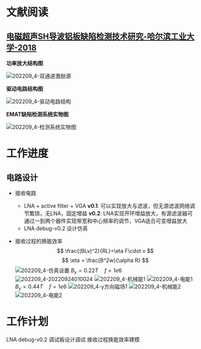 # 文献阅读
## [电磁超声SH导波铝板缺陷检测技术研究-哈尔滨工业大学-2018](https://github.com/puhang/resource/blob/master/reference/%E7%94%B5%E7%A3%81%E8%B6%85%E5%A3%B0SH%E5%AF%BC%E6%B3%A2%E9%93%9D%E6%9D%BF%E7%BC%BA%E9%99%B7%E6%A3%80%E6%B5%8B%E6%8A%80%E6%9C%AF%E7%A0%94%E7%A9%B6.pdf)

**功率放大结构图**

![202209_4-双通道激励源](https://raw.githubusercontent.com/puhang/resource/master/pictures/202209_4-%E5%8F%8C%E9%80%9A%E9%81%93%E6%BF%80%E5%8A%B1%E6%BA%90.png)

**驱动电路结构图**

![202209_4-驱动电路结构](https://raw.githubusercontent.com/puhang/resource/master/pictures/202209_4-%E9%A9%B1%E5%8A%A8%E7%94%B5%E8%B7%AF%E7%BB%93%E6%9E%84.png)

**EMAT缺陷检测系统实物图**

![202209_4-检测系统实物图](https://raw.githubusercontent.com/puhang/resource/master/pictures/202209_4-%E6%A3%80%E6%B5%8B%E7%B3%BB%E7%BB%9F%E5%AE%9E%E7%89%A9%E5%9B%BE.png)

# 工作进度
## 电路设计
- 接收电路 
  - LNA + active filter + VGA
  **v0.1**: 可以实现放大与滤波，但无源滤波网络调节繁琐，无LNA，固定增益
  **v0.2**: LNA实现开环增益放大，有源滤波器可通过一到两个器件实现带宽和中心频率的调节，VGA适合可变增益放大
  - LNA debug-v0.2 设计仿真

- 接收过程的换能效率
  $$ \frac{(BLv)^2}{RL}=\eta F\cdot v $$
  $$ \eta = \frac{B^2w}{\alpha R} $$
![202209_4-仿真设置](https://raw.githubusercontent.com/puhang/resource/master/pictures/202209_4-%E4%BB%BF%E7%9C%9F%E8%AE%BE%E7%BD%AE.png)
$B_y=0.22T \quad f=1e6$
![202209_4-20220924010024](https://raw.githubusercontent.com/puhang/resource/master/pictures/202209_4-20220924010024.png)
![202209_4-机械能1](https://raw.githubusercontent.com/puhang/resource/master/pictures/202209_4-%E6%9C%BA%E6%A2%B0%E8%83%BD1.png)
![202209_4-电能1](https://raw.githubusercontent.com/puhang/resource/master/pictures/202209_4-%E7%94%B5%E8%83%BD1.png)
$B_y=0.44T \quad f=1e6$
![202209_4-y方向磁场1](https://raw.githubusercontent.com/puhang/resource/master/pictures/202209_4-y%E6%96%B9%E5%90%91%E7%A3%81%E5%9C%BA1.png)
![202209_4-机械能2](https://raw.githubusercontent.com/puhang/resource/master/pictures/202209_4-%E6%9C%BA%E6%A2%B0%E8%83%BD2.png)
![202209_4-电能2](https://raw.githubusercontent.com/puhang/resource/master/pictures/202209_4-%E7%94%B5%E8%83%BD2.png)

# 工作计划
LNA debug-v0.2 调试板设计调试
接收过程换能效率建模